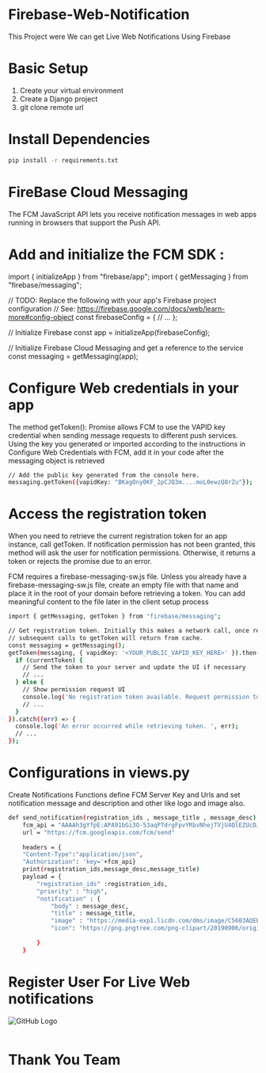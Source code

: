 # Firebase-Web-Notification
This Project were We can get Live Web Notifications Using Firebase 

# Basic Setup

1. Create your virtual environment
2. Create a Django project
3. git clone remote url

# Install Dependencies
  ```bash
  pip install -r requirements.txt
  ```


# FireBase Cloud Messaging
The FCM JavaScript API lets you receive notification messages in web apps running in browsers that support the Push API. 

# Add and initialize the FCM SDK :
import { initializeApp } from "firebase/app";
import { getMessaging } from "firebase/messaging";

// TODO: Replace the following with your app's Firebase project configuration
// See: https://firebase.google.com/docs/web/learn-more#config-object
const firebaseConfig = {
  // ...
};

// Initialize Firebase
const app = initializeApp(firebaseConfig);


// Initialize Firebase Cloud Messaging and get a reference to the service
const messaging = getMessaging(app);


# Configure Web credentials in your app
The method getToken(): Promise allows FCM to use the VAPID key credential when sending message requests to different push services. Using the key you generated or imported according to the instructions in Configure Web Credentials with FCM, add it in your code after the messaging object is retrieved

  ```bash
 // Add the public key generated from the console here.
messaging.getToken({vapidKey: "BKagOny0KF_2pCJQ3m....moL0ewzQ8rZu"});
  ```


# Access the registration token
When you need to retrieve the current registration token for an app instance, call getToken. If notification permission has not been granted, this method will ask the user for notification permissions. Otherwise, it returns a token or rejects the promise due to an error.

FCM requires a firebase-messaging-sw.js file. Unless you already have a firebase-messaging-sw.js file, create an empty file with that name and place it in the root of your domain before retrieving a token. You can add meaningful content to the file later in the client setup process

```bash
import { getMessaging, getToken } from "firebase/messaging";

// Get registration token. Initially this makes a network call, once retrieved
// subsequent calls to getToken will return from cache.
const messaging = getMessaging();
getToken(messaging, { vapidKey: '<YOUR_PUBLIC_VAPID_KEY_HERE>' }).then((currentToken) => {
  if (currentToken) {
    // Send the token to your server and update the UI if necessary
    // ...
  } else {
    // Show permission request UI
    console.log('No registration token available. Request permission to generate one.');
    // ...
  }
}).catch((err) => {
  console.log('An error occurred while retrieving token. ', err);
  // ...
});
```

# Configurations in views.py 
Create Notifications Functions define FCM Server Key and Urls and set notification message and description and other like logo and image also. 

```bash
def send_notification(registration_ids , message_title , message_desc):
    fcm_api = "AAAAh3gYfpE:APA91bGi3O-53aqP7drgFpvYRbvNhejTVjU4QlEZUcDJuE2nWkvKBZ0uUK7knd5W8350LKdSRHmsamnK3PO53_cNMqJtH1Ft3KPBK6I19jsjKGr0Q_-npTFMb3EFsR57d1CVDDGqhoVy"
    url = "https://fcm.googleapis.com/fcm/send"
    
    headers = {
    "Content-Type":"application/json",
    "Authorization": 'key='+fcm_api}
    print(registration_ids,message_desc,message_title)
    payload = {
        "registration_ids" :registration_ids,
        "priority" : "high",
        "notification" : {
            "body" : message_desc,
            "title" : message_title,
            "image" : "https://media-exp1.licdn.com/dms/image/C5603AQEBWGSDtxwgdg/profile-displayphoto-shrink_200_200/0/1628446066965?e=1656547200&v=beta&t=kKp6WMBDuFoh4u4ImKXWfpkqY-CD8-YBQnTyV2Zj-uI",
            "icon": "https://png.pngtree.com/png-clipart/20190906/original/pngtree-c4d-cool-black-red-gold-three-dimensional-letter-j-decoration-png-image_4572647.jpg",
            
        }
    }
```

# Register User For Live Web notifications

![GitHub Logo](/images/reg.png)


```bash


```


# Thank You Team

